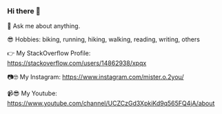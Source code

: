 ### Hi there 👋


 💬 Ask me about anything.

:sunglasses: Hobbies: biking, running, hiking, walking, reading, writing, others

:point_right: My StackOverflow Profile: https://stackoverflow.com/users/14862938/xpqx

:camera::nerd_face: My Instagram: https://www.instagram.com/mister.o.2you/

:video_camera::sunglasses: My Youtube: https://www.youtube.com/channel/UCZCzGd3XpkiKd9q565FQ4jA/about

<!--
**xpqx/xpqx** is a ✨ _special_ ✨ repository because its `README.md` (this file) appears on your GitHub profile.

Here are some ideas to get you started:

- 🔭 I’m currently working on ...
- 🌱 I’m currently learning ...
- 👯 I’m looking to collaborate on ...
 
- 📫 How to reach me: ...
-  Pronouns: ...
- ⚡ Fun fact: ...
-->
